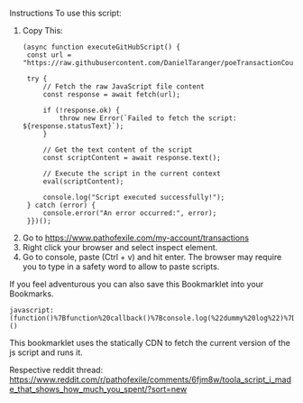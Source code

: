 Instructions
To use this script:

1. Copy This:
   ```
   (async function executeGitHubScript() {
    const url = "https://raw.githubusercontent.com/DanielTaranger/poeTransactionCounter/master/poeTransactionCounter.js";

    try {
        // Fetch the raw JavaScript file content
        const response = await fetch(url);

        if (!response.ok) {
            throw new Error(`Failed to fetch the script: ${response.statusText}`);
        }

        // Get the text content of the script
        const scriptContent = await response.text();

        // Execute the script in the current context
        eval(scriptContent);

        console.log("Script executed successfully!");
    } catch (error) {
        console.error("An error occurred:", error);
    }})();
    ```
2. Go to https://www.pathofexile.com/my-account/transactions
3. Right click your browser and select inspect element.
4. Go to console, paste (Ctrl + v) and hit enter. The browser may require you to type in a safety word to allow to paste scripts.

If you feel adventurous you can also save this Bookmarklet into your Bookmarks.

```
javascript:(function()%7Bfunction%20callback()%7Bconsole.log(%22dummy%20log%22)%7Dvar%20s%3Ddocument.createElement(%22script%22)%3Bs.src%3D%22https%3A%2F%2Fcdn.statically.io%2Fgh%2FDanielTaranger%2FpoeTransactionCounter%2Fmaster%2FpoeTransactionCounter.js%22%3Bif(s.addEventListener)%7Bs.addEventListener(%22load%22%2Ccallback%2Cfalse)%7Delse%20if(s.readyState)%7Bs.onreadystatechange%3Dcallback%7Ddocument.body.appendChild(s)%3B%7D)()
```

This bookmarklet uses the statically CDN to fetch the current version of the js script and runs it.

Respective reddit thread:
https://www.reddit.com/r/pathofexile/comments/6fjm8w/toola_script_i_made_that_shows_how_much_you_spent/?sort=new
